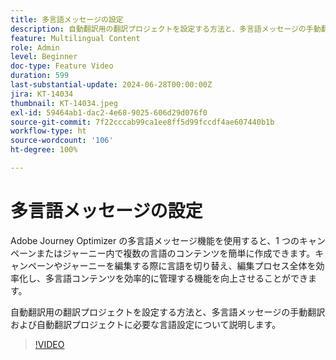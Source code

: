 ```yaml
---
title: 多言語メッセージの設定
description: 自動翻訳用の翻訳プロジェクトを設定する方法と、多言語メッセージの手動翻訳および自動翻訳プロジェクトに必要な言語設定について説明します。
feature: Multilingual Content
role: Admin
level: Beginner
doc-type: Feature Video
duration: 599
last-substantial-update: 2024-06-28T00:00:00Z
jira: KT-14034
thumbnail: KT-14034.jpeg
exl-id: 59464ab1-dac2-4e68-9025-606d29d076f0
source-git-commit: 7f22cccab99ca1ee8ff5d99fccdf4ae607440b1b
workflow-type: ht
source-wordcount: '106'
ht-degree: 100%

---
```


# 多言語メッセージの設定

Adobe Journey Optimizer の多言語メッセージ機能を使用すると、1 つのキャンペーンまたはジャーニー内で複数の言語のコンテンツを簡単に作成できます。キャンペーンやジャーニーを編集する際に言語を切り替え、編集プロセス全体を効率化し、多言語コンテンツを効率的に管理する機能を向上させることができます。

自動翻訳用の翻訳プロジェクトを設定する方法と、多言語メッセージの手動翻訳および自動翻訳プロジェクトに必要な言語設定について説明します。
 
>[!VIDEO](https://video.tv.adobe.com/v/3453544/?learn=on&captions=jpn)
